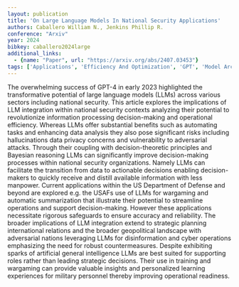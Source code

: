 ```yaml
---
layout: publication
title: 'On Large Language Models In National Security Applications'
authors: Caballero William N., Jenkins Phillip R.
conference: "Arxiv"
year: 2024
bibkey: caballero2024large
additional_links:
  - {name: "Paper", url: "https://arxiv.org/abs/2407.03453"}
tags: ['Applications', 'Efficiency And Optimization', 'GPT', 'Model Architecture', 'RAG', 'Reinforcement Learning', 'Security', 'Training Techniques']
---
```

The overwhelming success of GPT-4 in early 2023 highlighted the transformative potential of large language models (LLMs) across various sectors including national security. This article explores the implications of LLM integration within national security contexts analyzing their potential to revolutionize information processing decision-making and operational efficiency. Whereas LLMs offer substantial benefits such as automating tasks and enhancing data analysis they also pose significant risks including hallucinations data privacy concerns and vulnerability to adversarial attacks. Through their coupling with decision-theoretic principles and Bayesian reasoning LLMs can significantly improve decision-making processes within national security organizations. Namely LLMs can facilitate the transition from data to actionable decisions enabling decision-makers to quickly receive and distill available information with less manpower. Current applications within the US Department of Defense and beyond are explored e.g. the USAFs use of LLMs for wargaming and automatic summarization that illustrate their potential to streamline operations and support decision-making. However these applications necessitate rigorous safeguards to ensure accuracy and reliability. The broader implications of LLM integration extend to strategic planning international relations and the broader geopolitical landscape with adversarial nations leveraging LLMs for disinformation and cyber operations emphasizing the need for robust countermeasures. Despite exhibiting sparks of artificial general intelligence LLMs are best suited for supporting roles rather than leading strategic decisions. Their use in training and wargaming can provide valuable insights and personalized learning experiences for military personnel thereby improving operational readiness.
